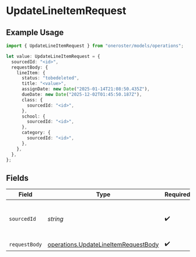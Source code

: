 # UpdateLineItemRequest

## Example Usage

```typescript
import { UpdateLineItemRequest } from "oneroster/models/operations";

let value: UpdateLineItemRequest = {
  sourcedId: "<id>",
  requestBody: {
    lineItem: {
      status: "tobedeleted",
      title: "<value>",
      assignDate: new Date("2025-01-14T21:08:50.435Z"),
      dueDate: new Date("2025-12-02T01:45:50.187Z"),
      class: {
        sourcedId: "<id>",
      },
      school: {
        sourcedId: "<id>",
      },
      category: {
        sourcedId: "<id>",
      },
    },
  },
};
```

## Fields

| Field                                                                                        | Type                                                                                         | Required                                                                                     | Description                                                                                  |
| -------------------------------------------------------------------------------------------- | -------------------------------------------------------------------------------------------- | -------------------------------------------------------------------------------------------- | -------------------------------------------------------------------------------------------- |
| `sourcedId`                                                                                  | *string*                                                                                     | :heavy_check_mark:                                                                           | The sourcedId of the line item to update                                                     |
| `requestBody`                                                                                | [operations.UpdateLineItemRequestBody](../../models/operations/updatelineitemrequestbody.md) | :heavy_check_mark:                                                                           | N/A                                                                                          |
